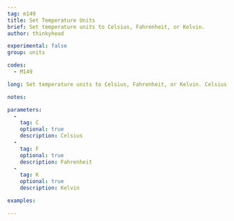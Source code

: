 ```yaml
---
tag: m149
title: Set Temperature Units
brief: Set temperature units to Celsius, Fahrenheit, or Kelvin.
author: thinkyhead

experimental: false
group: units

codes:
  - M149

long: Set temperature units to Celsius, Fahrenheit, or Kelvin. Celsius is the default.

notes:

parameters:
  -
    tag: C
    optional: true
    description: Celsius
  -
    tag: F
    optional: true
    description: Fahrenheit
  -
    tag: K
    optional: true
    description: Kelvin

examples:

---
```


